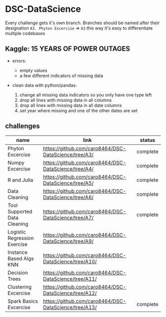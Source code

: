 # DSC-DataScience
Every challenge gets it's own branch. 
Branches should be named after their designation `A3. Phyton Excercise` => `A3`
this way it's easy to differentiate multiple codebases

## Kaggle: 15 YEARS OF POWER OUTAGES
+ errors:
  * empty values
  * a few different indicators of missing data  

+ clean data with python/pandas:
  1. change all missing data indicators so you only have one type left
  2. drop all lines with missing data in all columns
  3. drop all lines with missing data in all date columns
  4. set year where missing and one of the other dates are set



## challenges

name | link | status
--- | --- | ---
Phyton Excercise | https://github.com/caro8464/DSC-DataScience/tree/A3/ | complete
Numpy Excercise | https://github.com/caro8464/DSC-DataScience/tree/A4/ | complete
R and Julia | https://github.com/caro8464/DSC-DataScience/tree/A5/ | complete
Data Cleaning | https://github.com/caro8464/DSC-DataScience/tree/A6/ | complete
Tool Supported Data Cleaning | https://github.com/caro8464/DSC-DataScience/tree/A7/ | complete
Logistic Regression Exercise | https://github.com/caro8464/DSC-DataScience/tree/A9/ | 
Instance Based Algs KNN | https://github.com/caro8464/DSC-DataScience/tree/A10/ | 
Decision Trees | https://github.com/caro8464/DSC-DataScience/tree/A11/ | 
Clustering Excercise | https://github.com/caro8464/DSC-DataScience/tree/A12/ | 
Spark Basics Excercise | https://github.com/caro8464/DSC-DataScience/tree/A13/ | complete
